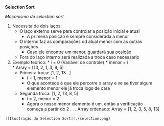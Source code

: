 **Selection Sort**

*Mecanismo do selection sort* 
  1. Necessita de dois laços: 
       * O laço externo serve para controlar a posição inicial e atual
         * A primeira posição é sempre considerada a menor 
       * O interno faz as comparações od atual menor com as outras posições.
         * Caso ele encontre um menor, guardará sua posição
       * Fora do laço interno será realizada a troca caso necessario 
  2. Exemplo teorico: 
    * i = 0 (Variável de controle)
    * menor = i  
    * Array = [13, 2, 1, 3, 8, 5]
     * Primeira troca: [1, 2, 13...]
       * i = 1, menor = 1
       * O que acontece é que ele percorre o array e ve se tiver algum elemento menor ele já troca logo de cara 
     * Segunda troca: [1, 2, 13, 8, 5]
       * i = 2, menor = 2
       * Agora o nosso menor elemento é um, então a verificação começa a partir do 2
    .
    .
    . Array ordenado: Array = [1, 2, 3, 5, 8, 13]

    ![Ilustração do Selection Sort](./selection.png)
